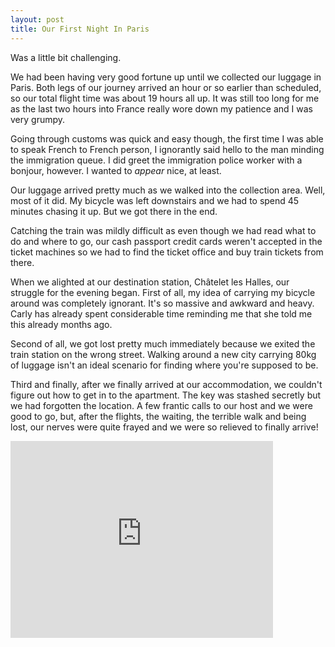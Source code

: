 ```yaml
---
layout: post
title: Our First Night In Paris
---
```


<p class="intro"><span class="dropcap">W</span>as a little bit challenging.</p>

<p>We had been having very good fortune up until we collected our luggage in Paris. Both legs of our journey arrived an hour or so earlier than scheduled, so our total flight time was about 19 hours all up. It was still too long for me as the last two hours into France really wore down my patience and I was very grumpy.</p>

<p>Going through customs was quick and easy though, the first time I was able to speak French to  French person, I ignorantly said hello to the man minding the immigration queue. I did greet the immigration police worker with a bonjour, however. I wanted to <em>appear</em> nice, at least.</p>

<p>Our luggage arrived pretty much as we walked into the collection area. Well, most of it did. My bicycle was left downstairs and we had to spend 45 minutes chasing it up. But we got there in the end.</p>

<p>Catching the train was mildly difficult as even though we had read what to do and where to go, our cash passport credit cards weren't accepted in the ticket machines so we had to find the ticket office and buy train tickets from there.</p>

<p>When we alighted at our destination station, Châtelet les Halles, our struggle for the evening began. First of all, my idea of carrying my bicycle around was completely ignorant.  It's so massive and awkward and heavy. Carly has already spent considerable time reminding me that she told me this already months ago.</p>

<p>Second of all, we got lost pretty much immediately because we exited the train station on the wrong street. Walking around a new city carrying 80kg of luggage isn't an ideal scenario for finding where you're supposed to be.</p>

<p>Third and finally, after we finally arrived at our accommodation, we couldn't figure out how to get in to the apartment. The key was stashed secretly but we had forgotten the location. A few frantic calls to our host and we were good to go, but, after the flights, the waiting, the terrible walk and being lost, our nerves were quite frayed and we were so relieved to finally arrive!</p>

<iframe width="420" height="315" src="https://www.youtube.com/embed/yNo-PpY5qlc" frameborder="0" allowfullscreen></iframe>